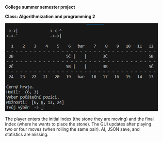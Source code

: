**College summer semester project**

**Class: Algorithmization and programming 2**

![](https://github.com/kutscheraa/python-console-backgammon/blob/main/image_2024-02-23_223355836.png?raw=true)

The player enters the initial index (the stone they are moving) and the final index (where he wants to place the stone).
The GUI updates after playing two or four moves (when rolling the same pair).
AI, JSON save, and statistics are missing.

